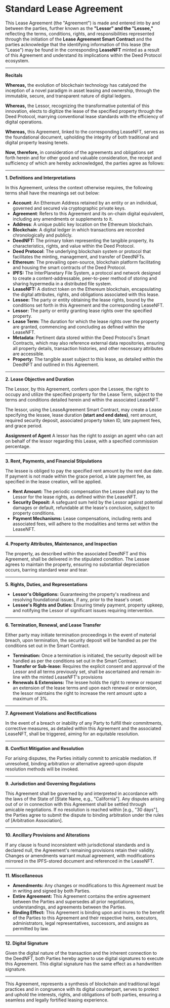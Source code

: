 # Standard Lease Agreement

This Lease Agreement (the "Agreement") is made and entered into by and between the parties, further known as the **"Lessor" and the "Lessee,"** reflecting the terms, conditions, rights, and responsibilities represented through the initiation of the **Lease Agreement Smart Contract** and the parties acknowledge that the identifying information of this lease (the "Lease") may be found in the corresponding **LeaseNFT** minted as a result of this Agreement and understand its implications within the Deed Protocol ecosystem.

***

**Recitals**

**Whereas,** the evolution of blockchain technology has catalyzed the inception of a novel paradigm in asset leasing and ownership, through the immutable, secure, and transparent nature of digital ledgers.

**Whereas,** the Lessor, recognizing the transformative potential of this innovation, elects to digitize the lease of the specified property through the Deed Protocol, marrying conventional lease standards with the efficiency of digital operations.

**Whereas,** this Agreement, linked to the corresponding LeaseNFT, serves as the foundational document, upholding the integrity of both traditional and digital property leasing tenets.

**Now, therefore,** in consideration of the agreements and obligations set forth herein and for other good and valuable consideration, the receipt and sufficiency of which are hereby acknowledged, the parties agree as follows:

***

**1. Definitions and Interpretations**

In this Agreement, unless the context otherwise requires, the following terms shall have the meanings set out below:

* **Account**: An Ethereum Address retained by an entity or an individual, governed and secured via cryptographic private keys.
* **Agreement**: Refers to this Agreement and its on-chain digital equivalent, including any amendments or supplements to it.
* **Address**: A unique public key location on the Ethereum blockchain.
* **Blockchain**: A digital ledger in which transactions are recorded chronologically and publicly.
* **DeedNFT:** The primary token representing the tangible property, its characteristics, rights, and value within the Deed Protocol.
* **Deed Protocol**: The underlying blockchain system or protocol that facilitates the minting, management, and transfer of DeedNFTs.
* **Ethereum**: The prevailing open-source, blockchain platform facilitating and housing the smart contracts of the Deed Protocol.
* **IPFS:** The InterPlanetary File System, a protocol and network designed to create a content-addressable, peer-to-peer method of storing and sharing hypermedia in a distributed file system.
* **LeaseNFT:** A distinct token on the Ethereum blockchain, encapsulating the digital attributes, rights, and obligations associated with this lease.
* **Lessee:** The party or entity obtaining the lease rights, bound by the conditions set forth in this Agreement and the corresponding LeaseNFT.
* **Lessor:** The party or entity granting lease rights over the specified property.
* **Lease Term:** The duration for which the lease rights over the property are granted, commencing and concluding as defined within the LeaseNFT.
* **Metadata**: Pertinent data stored within the Deed Protocol's Smart Contracts, which may also reference external data repositories, ensuring all property details, transaction histories, and other necessary attributes are accessible.
* **Property:** The tangible asset subject to this lease, as detailed within the DeedNFT and outlined in this Agreement.

***

**2. Lease Objective and Duration**

The Lessor, by this Agreement, confers upon the Lessee, the right to occupy and utilize the specified property for the Lease Term, subject to the terms and conditions detailed herein and within the associated LeaseNFT.

The lessor, using the LeaseAgreement Smart Contract, may create a Lease specifying the lessee, lease duration **(start and end dates)**, rent amount, required security deposit, associated property token ID, late payment fees, and grace period.

**Assignment of Agent** A lessor has the right to assign an agent who can act on behalf of the lessor regarding this Lease, with a specified commission percentage.

***

**3. Rent, Payments, and Financial Stipulations**

The lessee is obliged to pay the specified rent amount by the rent due date. If payment is not made within the grace period, a late payment fee, as specified in the lease creation, will be applied.

* **Rent Amount:** The periodic compensation the Lessee shall pay to the Lessor for the lease rights, as defined within the LeaseNFT.
* **Security Deposit:** A safeguard sum held by the Lessor against potential damages or default, refundable at the lease's conclusion, subject to property conditions.
* **Payment Mechanisms:** Lease compensations, including rents and associated fees, will adhere to the modalities and terms set within the LeaseNFT.

***

**4. Property Attributes, Maintenance, and Inspection**

The property, as described within the associated DeedNFT and this Agreement, shall be delivered in the stipulated condition. The Lessee agrees to maintain the property, ensuring no substantial depreciation occurs, barring standard wear and tear.

***

**5. Rights, Duties, and Representations**

* **Lessor's Obligations:** Guaranteeing the property's readiness and resolving foundational issues, if any, prior to the lease's onset.
* **Lessee's Rights and Duties:** Ensuring timely payment, property upkeep, and notifying the Lessor of significant issues requiring intervention.

***

**6. Termination, Renewal, and Lease Transfer**

Either party may initiate termination proceedings in the event of material breach, upon termination, the security deposit will be handled as per the conditions set out in the Smart Contract.&#x20;

* **Termination:** Once a termination is initiated, the security deposit will be handled as per the conditions set out in the Smart Contract.
* **Transfer or Sub-lease:** Requires the explicit consent and approval of the Lessor and all terms previously set, shall be ascertained and remain in-line with the minted LeaseNFT's provisions
* **Renewals & Extensions:** The lessee holds the right to renew or request an extension of the lease terms and upon each renewal or extension, the lessor maintains the right to increase the rent amount upto a maximum of 3%.

***

**7. Agreement Violations and Rectifications**

In the event of a breach or inability of any Party to fulfill their commitments, corrective measures, as detailed within this Agreement and the associated LeaseNFT, shall be triggered, aiming for an equitable resolution.

***

**8. Conflict Mitigation and Resolution**

For arising disputes, the Parties initially commit to amicable mediation. If unresolved, binding arbitration or alternative agreed-upon dispute resolution methods will be invoked.

***

**9. Jurisdiction and Governing Regulations**

This Agreement shall be governed by and interpreted in accordance with the laws of the State of \[State Name, e.g., "California"]. Any disputes arising out of or in connection with this Agreement shall be settled through amicable negotiations. If no resolution is reached within \[e.g., "30 days"], the Parties agree to submit the dispute to binding arbitration under the rules of \[Arbitration Association].

***

**10. Ancillary Provisions and Alterations**

If any clause is found inconsistent with jurisdictional standards and is declared null, the Agreement's remaining provisions retain their validity. Changes or amendments warrant mutual agreement, with modifications mirrored in the IPFS-stored document and referenced in the LeaseNFT.

***

**11. Miscellaneous**

* **Amendments:** Any changes or modifications to this Agreement must be in writing and signed by both Parties.
* **Entire Agreement:** This Agreement contains the entire agreement between the Parties and supersedes all prior negotiations, understandings, and agreements between the Parties.
* **Binding Effect:** This Agreement is binding upon and inures to the benefit of the Parties to this Agreement and their respective heirs, executors, administrators, legal representatives, successors, and assigns as permitted by law.

***

**12. Digital Signature**

Given the digital nature of the transaction and the inherent connection to the DeedNFT, both Parties hereby agree to use digital signatures to execute this Agreement. This digital signature has the same effect as a handwritten signature.

***

This Agreement, represents a synthesis of blockchain and traditional legal practices and in congruence with its digital counterpart, serves to protect and uphold the interests, rights, and obligations of both parties, ensuring a seamless and legally fortified leasing experience.

